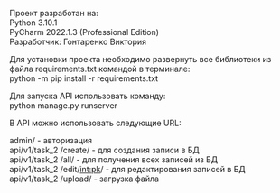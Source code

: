 Проект разработан на:  
Python 3.10.1  
PyCharm 2022.1.3 (Professional Edition)  
Разработчик: Гонтаренко Виктория  

Для установки проекта необходимо развернуть все библиотеки из файла requirements.txt командой в терминале:  
python -m pip install -r requirements.txt

Для запуска API использовать команду:  
python manage.py runserver

В API можно использовать следующие URL:

admin/  - авторизация  
api/v1/task_2 /create/  - для создания записи в БД  
api/v1/task_2 /all/  - для получения всех записей из БД  
api/v1/task_2 /edit/<int:pk>/  - для редактирования записей в БД  
api/v1/task_2 /upload/  - загрузка файла  
